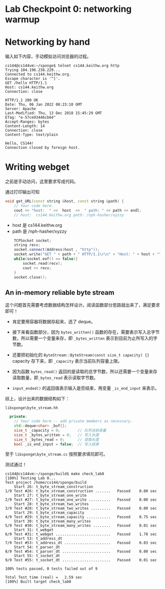 # Lab Checkpoint 0: networking warmup

# Networking by hand

输入如下内容，手动模拟访问浏览器的过程。

```
cs144@cs144vm:~/sponge$ telnet cs144.keithw.org http
Trying 104.196.238.229...
Connected to cs144.keithw.org.
Escape character is '^]'.
GET /hello HTTP/1.1
Host: cs144.keithw.org
Connection: close

HTTP/1.1 200 OK
Date: Thu, 06 Jan 2022 08:23:10 GMT
Server: Apache
Last-Modified: Thu, 13 Dec 2018 15:45:29 GMT
ETag: "e-57ce93446cb64"
Accept-Ranges: bytes
Content-Length: 14
Connection: close
Content-Type: text/plain

Hello, CS144!
Connection closed by foreign host.
```

# Writing webget

之前是手动访问，这里要求写成代码。

通过打印输出可知 

```cpp
void get_URL(const string &host, const string &path) {
    // Your code here.
    cout << "host:  " <<  host  <<  " path: " << path << endl;
    // host:  cs144.keithw.org path: /nph-hasher/xyzzy
```

* host 是 cs144.keithw.org 
* path 是 /nph-hasher/xyzzy

```cpp
    TCPSocket socket;
    string recv;
    socket.connect(Address(host , "http"));
    socket.write("GET " + path + " HTTP/1.1\r\n" + "Host: " + host + "\r\n" + "Connection: close \r\n\r\n");
    while(socket.eof() == false){
        socket.read(recv);
        cout << recv;
    }
    socket.close();
```

## An in-memory reliable byte stream

这个问题首先需要考虑数据结构怎样设计。阅读函数部分思路就出来了，满足要求即可！

* 肯定要用容器将数据存起来，选了 deque。

* 接下来看函数部分，因为 `bytes_written()` 函数的存在，需要表示写入总字节数，所以需要一个变量来存，即 `_bytes_written` 表示到目前为止所写入的字节数。

* 还要把初始化的 `ByteStream::ByteStream(const size_t capacity) {}` capacity 存下来，即 `_capacity` 表示当前队列容量上限。
* 因为函数 `bytes_read()` 返回的是读取的总字节数，所以还需要一个变量来存读取数量，即`_bytes_read` 表示读取字节数。
* `input_ended()` 的返回值表示输入是否结束，用变量 `_is_end_input` 来表示。

综上，设计出来的数据结构如下：

`libsponge\byte_stream.hh`
```cpp
  private:
    // Your code here -- add private members as necessary.
    std::deque<char> _buf{};
    size_t _capacity = 0;        // 队列当前容量
    size_t _bytes_written = 0;   // 写入长度
    size_t _bytes_read = 0;      // 读取长度
    bool _is_end_input = false;  // 写入结束
```

至于 `libsponge\byte_stream.cc` 按照要求填坑即可。

测试通过！

    cs144@cs144vm:~/sponge/build$ make check_lab0
    [100%] Testing Lab 0...
    Test project /home/cs144/sponge/build
        Start 26: t_byte_stream_construction
    1/9 Test #26: t_byte_stream_construction .......   Passed    0.00 sec
        Start 27: t_byte_stream_one_write
    2/9 Test #27: t_byte_stream_one_write ..........   Passed    0.00 sec
        Start 28: t_byte_stream_two_writes
    3/9 Test #28: t_byte_stream_two_writes .........   Passed    0.00 sec
        Start 29: t_byte_stream_capacity
    4/9 Test #29: t_byte_stream_capacity ...........   Passed    0.75 sec
        Start 30: t_byte_stream_many_writes
    5/9 Test #30: t_byte_stream_many_writes ........   Passed    0.01 sec
        Start 31: t_webget
    6/9 Test #31: t_webget .........................   Passed    1.78 sec
        Start 53: t_address_dt
    7/9 Test #53: t_address_dt .....................   Passed    0.03 sec
        Start 54: t_parser_dt
    8/9 Test #54: t_parser_dt ......................   Passed    0.00 sec
        Start 55: t_socket_dt
    9/9 Test #55: t_socket_dt ......................   Passed    0.01 sec

    100% tests passed, 0 tests failed out of 9

    Total Test time (real) =   2.59 sec
    [100%] Built target check_lab0

